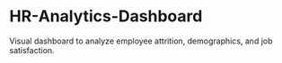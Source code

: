 # HR-Analytics-Dashboard
Visual dashboard to analyze employee attrition, demographics, and job satisfaction.
